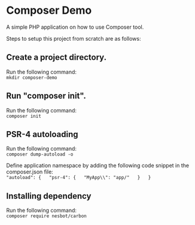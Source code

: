 # Composer Demo

A simple PHP application on how to use Composer tool.

Steps to setup this project from scratch are as follows:

## Create a project directory.
Run the following command:  
`mkdir composer-demo`

## Run "composer init".
Run the following command:  
`composer init`

## PSR-4 autoloading
Run the following command:  
`composer dump-autoload -o`

Define application namespace by adding the following code snippet in the composer.json file:  
`
"autoload": {  
    "psr-4": {  
        "MyApp\\": "app/"  
    }  
}
`

## Installing dependency
Run the following command:  
`composer require nesbot/carbon`
